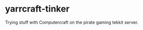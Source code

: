 yarrcraft-tinker
================

Trying stuff with Computercraft on the pirate gaming tekkit server.
